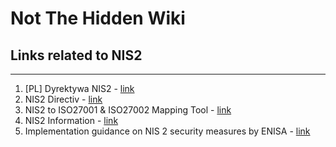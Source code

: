# Not The Hidden Wiki

## Links related to NIS2
-----

1. [PL] Dyrektywa NIS2 - [link](https://eur-lex.europa.eu/legal-content/PL/TXT/PDF/?uri=CELEX:32022L2555)
2. NIS2 Directiv - [link](https://eur-lex.europa.eu/legal-content/EN/TXT/PDF/?uri=CELEX:32022L2555&from=EN)
3. NIS2 to ISO27001 & ISO27002 Mapping Tool - [link](https://www.huntandhackett.com/blog/iso-mapping-tool)
4. NIS2 Information - [link](https://www.nis-2-directive.com/)
5. Implementation guidance on NIS 2 security measures by ENISA - [link](https://www.enisa.europa.eu/publications/implementation-guidance-on-nis-2-security-measures)
